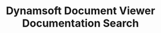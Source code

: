 ---
layout: search-page
title: Dynamsoft Document Viewer Documentation Search
keywords: Dynamsoft Document Viewer Documentation Search
cx: a671e766504a74330
---